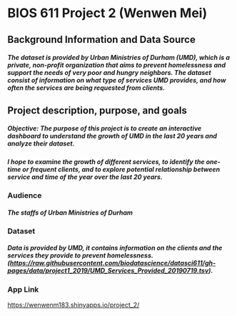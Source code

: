 # BIOS 611 Project 2 (Wenwen Mei) 

## Background Information and Data Source 
##### The dataset is provided by Urban Ministries of Durham (UMD), which is a private, non-profit organization that aims to prevent homelessness and support the needs of very poor and hungry neighbors. The dataset consist of information on what type of services UMD provides, and how often the services are being requested from clients.

## Project description, purpose, and goals
##### Objective: The purpose of this project is to create an interactive dashboard to understand the growth of UMD in the last 20 years and analyze their dataset. 
##### I hope to examine the growth of different services, to identify the one-time or frequent clients, and to explore potential relationship between service and time of the year over the last 20 years. 

### Audience
  ##### The staffs of Urban Ministries of Durham 

### Dataset 
##### Data is provided by UMD, it contains information on the clients and the services they provide to prevent homelessness.  (https://raw.githubusercontent.com/biodatascience/datasci611/gh-pages/data/project1_2019/UMD_Services_Provided_20190719.tsv).



### App Link
https://wenwenm183.shinyapps.io/project_2/

